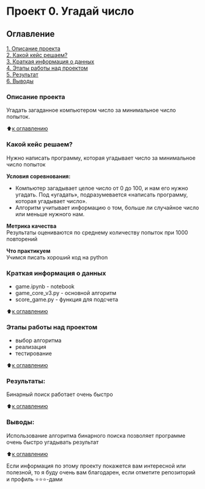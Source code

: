 # Проект 0. Угадай число

## Оглавление  
[1. Описание проекта](https://github.com/Vinnezor/python/blob/develop/project_0/README.md#Описание-проекта)  
[2. Какой кейс решаем?](https://github.com/Vinnezor/python/blob/develop/project_0/README.md#Какой-кейс-решаем)  
[3. Краткая информация о данных](https://github.com/Vinnezor/python/blob/develop/project_0/README.md#Краткая-информация-о-данных)  
[4. Этапы работы над проектом](https://github.com/Vinnezor/python/blob/develop/project_0/README.md#Этапы-работы-над-проектом)  
[5. Результат](https://github.com/Vinnezor/python/blob/develop/project_0/README.md#Результат)    
[6. Выводы](https://github.com/Vinnezor/python/blob/develop/project_0/README.md#Выводы) 

### Описание проекта    
Угадать загаданное компьютером число за минимальное число попыток.

:arrow_up:[к оглавлению](https://github.com/Vinnezor/python/blob/develop/project_0/README.md#Оглавление)



### Какой кейс решаем?    
Нужно написать программу, которая угадывает число за минимальное число попыток

**Условия соревнования:**  
- Компьютер загадывает целое число от 0 до 100, и нам его нужно угадать. Под «угадать», подразумевается «написать программу, которая угадывает число».
- Алгоритм учитывает информацию о том, больше ли случайное число или меньше нужного нам.

**Метрика качества**     
Результаты оцениваются по среднему количеству попыток при 1000 повторений

**Что практикуем**     
Учимся писать хороший код на python


### Краткая информация о данных
- game.ipynb - notebook
- game_core_v3.py - основной алгоритм
- score_game.py - функция для подсчета
  
:arrow_up:[к оглавлению](https://github.com/Vinnezor/python/blob/develop/project_0/README.md#Оглавление)


### Этапы работы над проектом  
- выбор алгоритма
- реализация 
- тестирование

:arrow_up:[к оглавлению](https://github.com/Vinnezor/python/blob/develop/project_0/README.md#Оглавление)


### Результаты:  
Бинарный поиск работает очень быстро

:arrow_up:[к оглавлению](https://github.com/Vinnezor/python/blob/develop/project_0/README.md#Оглавление)


### Выводы:  
Использование алгоритма бинарного поиска позволяет программе очень быстро угадывать результат

:arrow_up:[к оглавлению](https://github.com/Vinnezor/python/blob/develop/project_0/README.md#Оглавление)


Если информация по этому проекту покажется вам интересной или полезной, то я буду очень вам благодарен, если отметите репозиторий и профиль ⭐️⭐️⭐️-дами